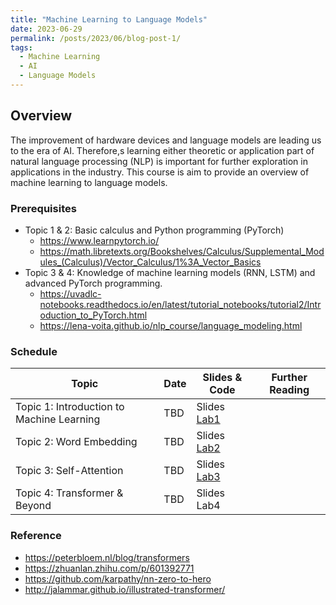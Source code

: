 ```yaml
---
title: "Machine Learning to Language Models"
date: 2023-06-29
permalink: /posts/2023/06/blog-post-1/
tags:
  - Machine Learning
  - AI
  - Language Models
---
```


## Overview

The improvement of hardware devices and language models are leading us to the era of AI. Therefore,s learning either theoretic or application part of natural language processing (NLP) is important for further exploration in applications in the industry. This course is aim to provide an overview of machine learning to language models.

### Prerequisites

- Topic 1 & 2: Basic calculus and Python programming (PyTorch)
  - https://www.learnpytorch.io/
  - https://math.libretexts.org/Bookshelves/Calculus/Supplemental_Modules_(Calculus)/Vector_Calculus/1%3A_Vector_Basics
- Topic 3 & 4: Knowledge of machine learning models (RNN, LSTM) and advanced PyTorch programming.
  - https://uvadlc-notebooks.readthedocs.io/en/latest/tutorial_notebooks/tutorial2/Introduction_to_PyTorch.html
  - https://lena-voita.github.io/nlp_course/language_modeling.html

### Schedule

| Topic                                     | Date | Slides & Code                                                                            | Further Reading |
| ----------------------------------------- | ---- | ---------------------------------------------------------------------------------------- | --------------- |
| Topic 1: Introduction to Machine Learning | TBD  | Slides [Lab1](https://colab.research.google.com/drive/1f5xqDU0Z1b9KUfR77Zsa83XAN54yaDGM) |                 |
| Topic 2: Word Embedding                   | TBD  | Slides [Lab2](https://colab.research.google.com/drive/1f5xqDU0Z1b9KUfR77Zsa83XAN54yaDGM) |                 |
| Topic 3: Self-Attention                   | TBD  | Slides [Lab3](https://colab.research.google.com/drive/1qlspZqkfAvk9GL8x_CWQOEE6WUVdwhbj) |                 |
| Topic 4: Transformer & Beyond             | TBD  | Slides Lab4                                                                              |                 |

### Reference

- https://peterbloem.nl/blog/transformers
- https://zhuanlan.zhihu.com/p/601392771
- https://github.com/karpathy/nn-zero-to-hero
- http://jalammar.github.io/illustrated-transformer/
